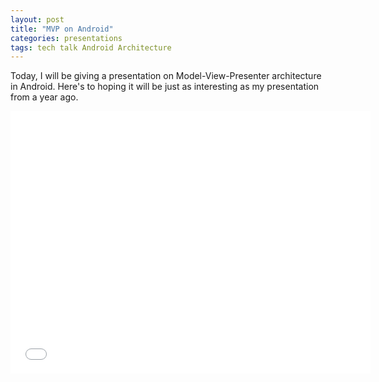 ```yaml
---
layout: post
title: "MVP on Android"
categories: presentations
tags: tech talk Android Architecture
---
```


Today, I will be giving a presentation on Model-View-Presenter architecture in Android. Here's to hoping it will be just as interesting as my presentation from a year ago.

<iframe src="//slides.com/anasambri/mvp-android/embed" width="576" height="420" scrolling="no" frameborder="0" webkitallowfullscreen mozallowfullscreen allowfullscreen></iframe>